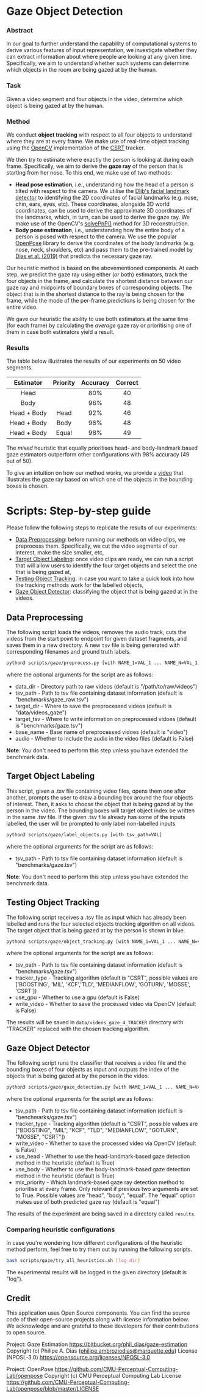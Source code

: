# Gaze Object Detection

### Abstract

In our goal to further understand the capability of computational systems to derive various features of input representation, we investigate whether they can extract information about where people are looking at any given time. Specifically, we aim to understand whether such systems can determine which objects in the room are being gazed at by the human.

### Task

Given a video segment and four objects in the video, determine which object is being gazed at by the human.

### Method

We conduct **object tracking** with respect to all four objects to understand where they are at every frame. We make use of real-time object tracking using the [OpenCV](https://opencv.org/) implementation of the [CSRT](https://openaccess.thecvf.com/content_cvpr_2017/html/Lukezic_Discriminative_Correlation_Filter_CVPR_2017_paper.html) tracker.

We then try to estimate where exactly the person is looking at during each frame. Specifically, we aim to derive the **gaze ray** of the person that is starting from her nose. To this end, we make use of two methods:

- **Head pose estimation**, i.e., understanding how the head of a person is tilted with respect to the camera. We utilise the [Dlib's facial landmark detector](http://dlib.net/face_landmark_detection.py.html) to identifying the 2D coordinates of facial landmarks (e.g. nose, chin, ears, eyes, etc). These coordinates, alongside 3D world coordinates, can be used to derive the approximate 3D coordinates of the landmarks, which, in turn, can be used to derive the gaze ray. We make use of the OpenCV's [solvePnP()](https://docs.opencv.org/2.4/modules/calib3d/doc/camera_calibration_and_3d_reconstruction.html) method for 3D reconstruction.
- **Body pose estimation**, i.e., understanding how the entire body of a person is posed with respect to the camera. We use the popular [OpenPose](https://github.com/CMU-Perceptual-Computing-Lab/openpose) library to derive the coordinates of the body landmarks (e.g. nose, neck, shoulders, etc) and pass them to the pre-trained model by [Dias et al. (2019)](https://arxiv.org/pdf/1909.09225.pdf) that predicts the necessary gaze ray.

Our heuristic method is based on the abovementioned components. At each step, we predict the gaze ray using either (or both) estimators, track the four objects in the frame, and calculate the shortest distance between our gaze ray and midpoints of boundary boxes of corresponding objects. The object that is in the shortest distance to the ray is being chosen for the frame, while the mode of the per-frame predictions is being chosen for the entire video.

We gave our heuristic the ability to use both estimators at the same time (for each frame) by calculating the *average* gaze ray or prioritising one of them in case both estimators yield a result. 

### Results

The table below illustrates the results of our experiments on 50 video segments.

| Estimator | Priority | Accuracy |  Correct  |
|:-:|:-:|:-:|:-:|
| Head | |80% | 40 |
| Body | |96% | 48 |
| Head + Body | Head | 92% | 46 |
| Head + Body | Body | 96% | 48 |
| Head + Body | Equal | 98% | 49 |

The *mixed* heuristic that equally prioritises head- and body-landmark based gaze estimators outperform other configurations with 98% accuracy (49 out of 50).

To give an intuition on how our method works, we provide a [video](https://youtu.be/3gW4axWnF5E) that illustrates the gaze ray based on which one of the objects in the bounding boxes is chosen.

# Scripts: Step-by-step guide

Please follow the following steps to replicate the results of our experiments:

- [Data Preprocessing](#data-preprocessing): before running our methods on video clips, we preprocess them. Specifically, we cut the video segments of our interest, make the size smaller, etc,
- [Target Object Labeling](#target-object-labeling): once video clips are ready, we can run a script that will allow users to identify the four target objects and select the one that is being gazed at,
- [Testing Object Tracking](#testing-object-tracking): in case you want to take a quick look into how the tracking methods work for the labelled objects,
- [Gaze Object Detector](#gaze-object-detector): classifying the object that is being gazed at in the videos.

## Data Preprocessing

The following script loads the videos, removes the audio track, cuts the videos from the start point to endpoint for given dataset fragments, and saves them in a new directory. A new `tsv` file is being generated with corresponding filenames and ground truth labels.

```bash
python3 scripts/gaze/preprocess.py [with NAME_1=VAL_1 ... NAME_N=VAL_1]
```

where the optional arguments for the script are as follows:

 * data_dir - Directory path to raw videos (default is "/path/to/raw/videos")
 * tsv_path - Path to tsv file containing dataset information (default is "benchmarks/gaze_raw.tsv")
 * target_dir - Where to save the preprocessed videos (default is "data/videos_gaze")
 * target_tsv - Where to write information on preprocessed vidoes (default is "benchmarks/gaze.tsv")
 * base_name - Base name of preprocessed vidoes (default is "video")
 * audio - Whether to include the audio in the video files (default is False)

**Note**: You don't need to perform this step unless you have extended the benchmark data.

 ## Target Object Labeling

This script, given a .tsv file containing video files, opens them one after another, prompts the user to draw a bounding box around the four objects of interest. Then, it asks to choose the object that is being gazed at by the person in the video. The bounding boxes will target object index be written in the same .tsv file. If the given .tsv file already has some of the inputs labelled, the user will be prompted to only label non-labelled inputs

 ```bash
python3 scripts/gaze/label_objects.py [with tsv_path=VAL]
 ```

where the optional arguments for the script are as follows:

 * tsv_path - Path to tsv file containing dataset information (default is "benchmarks/gaze.tsv")

**Note**: You don't need to perform this step unless you have extended the benchmark data.

## Testing Object Tracking

The following script receives a .tsv file as input which has already been labelled and runs the four selected objects tracking algorithm on all videos. The target object that is being gazed at by the person is shown in blue.

 ```bash
python3 scripts/gaze/object_tracking.py [with NAME_1=VAL_1 ... NAME_N=VAL_1]
 ```

where the optional arguments for the script are as follows:

 * tsv_path - Path to tsv file containing dataset information (default is "benchmarks/gaze.tsv")
 * tracker_type - Tracking algorithm (default is "CSRT", possible values are ['BOOSTING', 'MIL', 'KCF','TLD', 'MEDIANFLOW', 'GOTURN', 'MOSSE', 'CSRT'])
 * use_gpu - Whether to use a gpu (default is False)
 * write_video - Whether to save the processed video via OpenCV (default is False)
 
The results will be saved in `data/videos_gaze_4_TRACKER` directory with "TRACKER" replaced with the chosen tracking algorithm.

## Gaze Object Detector

The following script runs the classifier that receives a video file and the bounding boxes of four objects as input and outputs the index of the objects that is being gazed at by the person in the video. 

 ```bash
python3 scripts/gaze/gaze_detection.py [with NAME_1=VAL_1 ... NAME_N=VAL_1]
 ```

where the optional arguments for the script are as follows:

 * tsv_path - Path to tsv file containing dataset information (default is "benchmarks/gaze.tsv")
 * tracker_type - Tracking algorithm (default is "CSRT", possible values are ["BOOSTING", "MIL", "KCF", "TLD", "MEDIANFLOW", "GOTURN", "MOSSE", "CSRT"])
 * write_video - Whether to save the processed video via OpenCV (default is False)
 * use_head - Whether to use the head-landmark-based gaze detection method in the heuristic (default is True)
 * use_body - Whether to use the body-landmark-based gaze detection method in the heuristic (default is True)
 * mix_priority - Which landmark-based gaze ray detection method to prioritise at every frame. Only relevant if previous two arguments are set to True. Possible values are "head", "body", "equal". The "equal" option makes use of both predicted gaze ray (default is "equal")

The results of the experiment are being saved in a directory called `results`.

### Comparing heuristic configurations

In case you're wondering how different configurations of the heuristic method perform, feel free to try them out by running the following scripts.

 ```bash
bash scripts/gaze/try_all_heuristics.sh [log_dir]
 ```

The experimental results will be logged in the given directory (default is "log").

## Credit

This application uses Open Source components. You can find the source code of their open-source projects along with license information below. We acknowledge and are grateful to these developers for their contributions to open source.

Project: Gaze Estimation https://bitbucket.org/phil_dias/gaze-estimation
Copyright (c) Philipe A. Dias (philipe.ambroziodias@marquette.edu)
License (NPOSL-3.0) https://opensource.org/licenses/NPOSL-3.0 

Project: OpenPose https://github.com/CMU-Perceptual-Computing-Lab/openpose
Copyright (c) CMU Perceptual Computing Lab
License https://github.com/CMU-Perceptual-Computing-Lab/openpose/blob/master/LICENSE 
